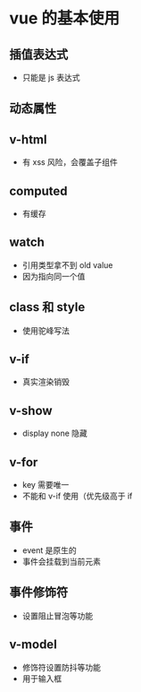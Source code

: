 # vue 的基本使用
## 插值表达式
* 只能是 js 表达式
## 动态属性
## v-html
* 有 xss 风险，会覆盖子组件
## computed
* 有缓存
## watch
* 引用类型拿不到 old value
* 因为指向同一个值
## class 和 style
* 使用驼峰写法
## v-if
* 真实渲染销毁
## v-show
* display none 隐藏
## v-for
* key 需要唯一
* 不能和 v-if 使用（优先级高于 if
## 事件
* event 是原生的
* 事件会挂载到当前元素
## 事件修饰符
* 设置阻止冒泡等功能
## v-model
* 修饰符设置防抖等功能
* 用于输入框